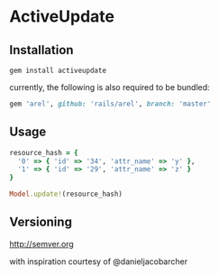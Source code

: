 # ActiveUpdate
## Installation
```
gem install activeupdate
```
currently, the following is also required to be bundled:
```ruby
gem 'arel', github: 'rails/arel', branch: 'master'
```
## Usage
```ruby
resource_hash = { 
  '0' => { 'id' => '34', 'attr_name' => 'y' }, 
  '1' => { 'id' => '29', 'attr_name' => 'z' } 
}

Model.update!(resource_hash)
```

## Versioning
http://semver.org

with inspiration courtesy of @danieljacobarcher
